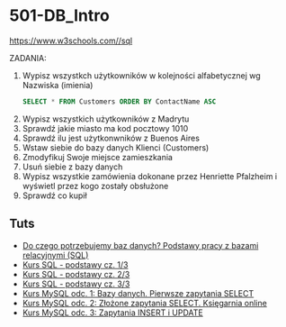 # 501-DB_Intro

https://www.w3schools.com//sql

ZADANIA:
1. Wypisz wszystkch użytkowników w kolejności alfabetycznej wg Nazwiska (imienia)
   ```SQL
   SELECT * FROM Customers ORDER BY ContactName ASC
   ```
3. Wypisz wszystkich użytkowników z Madrytu
4. Sprawdź jakie miasto ma kod pocztowy 1010
5. Sprawdź ilu jest użytkonwników z Buenos Aires
6. Wstaw siebie do bazy danych Klienci (Customers)
7. Zmodyfikuj Swoje miejsce zamieszkania
8. Usuń siebie z bazy danych
9. Wypisz wszystkie zamówienia dokonane przez Henriette Pfalzheim i wyświetl przez kogo zostały obsłużone
10. Sprawdź co kupił 

## Tuts
- [Do czego potrzebujemy baz danych? Podstawy pracy z bazami relacyjnymi (SQL)](https://youtu.be/lix4ZqYepk0?si=hAn7lk183OQzNYta)
- [Kurs SQL - podstawy cz. 1/3](https://youtu.be/15q9R1lTqvI?si=fguIPT6szorEl_S7)
- [Kurs SQL - podstawy cz. 2/3](https://youtu.be/U34O01poNvI?si=HK7GdqtDFgMhbHu9)
- [Kurs SQL - podstawy cz. 3/3](https://youtu.be/20hVNoqDQD0?si=wPA5BKASOCkwQFIu)
- [Kurs MySQL odc. 1: Bazy danych. Pierwsze zapytania SELECT](https://youtu.be/99JAI24Zd24?si=2ch4Vhv_pKPqhHE8)
- [Kurs MySQL odc. 2: Złożone zapytania SELECT. Księgarnia online](https://youtu.be/P2YT9PvflUM?si=jBVBt5MIFpqD7DB6)
- [Kurs MySQL odc. 3: Zapytania INSERT i UPDATE](https://youtu.be/Pk5gizIi0ws?si=cHLY-uE4rIkr1T5V)
